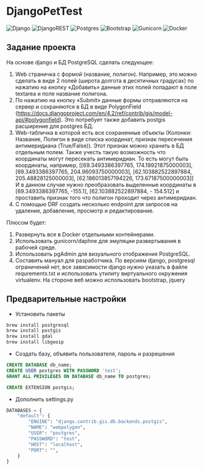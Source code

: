 # DjangoPetTest

![Django](https://img.shields.io/badge/django-%23092E20.svg?style=for-the-badge&logo=django&logoColor=white)
![DjangoREST](https://img.shields.io/badge/DJANGO-REST-ff1709?style=for-the-badge&logo=django&logoColor=white&color=ff1709&labelColor=gray)
![Postgres](https://img.shields.io/badge/postgres-%23316192.svg?style=for-the-badge&logo=postgresql&logoColor=white)
![Bootstrap](https://img.shields.io/badge/bootstrap-%238511FA.svg?style=for-the-badge&logo=bootstrap&logoColor=white)
![Gunicorn](https://img.shields.io/badge/gunicorn-%298729.svg?style=for-the-badge&logo=gunicorn&logoColor=white)
![Docker](https://img.shields.io/badge/docker-%230db7ed.svg?style=for-the-badge&logo=docker&logoColor=white)

## Задание проекта

На основе django и БД PostgreSQL сделать следующее:

1. Web страничка с формой (название, полигон). Например, это можно сделать в виде 2 полей (широта долгота в десятичных градусах) по нажатию на кнопку «Добавить» данные этих полей попадают в поле textarea и поле название полигона.
2. По нажатию на кнопку «Submit» данные формы отправляются на сервер и сохраняются в БД в виде PolygonField (<https://docs.djangoproject.com/en/4.2/ref/contrib/gis/model-api/#polygonfield>). Это потребует также добавить postgis расширение для postgres БД.
3. Web-табличка в которой есть все сохраненные объекты (Колонки: Название, Полигон в виде списка координат, признак пересечения антимеридиана (True/False)). Этот признак можно хранить в БД отдельным полем. Также учесть такую возможность что координаты могут пересекать антимеридиан. То есть могут быть координаты, например, [[69.3493386397765, 174.19921875000003], [69.3493386397765, 204.96093750000003], [62.103882522897884, 205.48828125000003], [62.186013857194226, 173.67187500000003]] И в данном случае нужно преобразовать выделенные координаты в [69.3493386397765, -155.1], [62.103882522897884, - 154.512] и проставить признак того что полигон проходит через антимеридиан.
4. С помощью DRF создать несколько endpoint для запросов на удаление, добавление, просмотр и редактирование.

Плюсом будет:

1. Развернуть все в Docker отдельными контейнерами.
2. Использовать gunicorn/daphne для эмуляции развертывания в рабочей среде.
3. Использовать pgAdmin для визуального отображения PostgreSQL.
4. Составить мануал для разработчика.
По версиям django, postgresql ограничений нет, все зависимости django нужно указать в файле requrements.txt и использовать утилиту виртуального окружения virtualenv. На стороне веб можно использовать bootstrap, jquery

## Предварительные настройки

* Установить пакеты

```bash
brew install postgresql
brew install postgis
brew install gdal
brew install libgeoip
```

* Создать базу, объявить пользователя, пароль и разрешения

```sql
CREATE DATABASE db_name;
CREATE USER postgres WITH PASSWORD 'test';
GRANT ALL PRIVILEGES ON DATABASE db_name TO postgres;

CREATE EXTENSION postgis;
```

* Дополнить settings.py

```python
DATABASES = {
    "default": {
        "ENGINE": "django.contrib.gis.db.backends.postgis",
        "NAME": "webpolygon",
        "USER": "postgres",
        "PASSWORD": "test",
        "HOST": "localhost",
        "PORT": "",
    }
}
```
